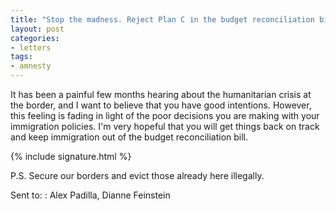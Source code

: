 ```yaml
---
title: "Stop the madness. Reject Plan C in the budget reconciliation bill"
layout: post
categories:
- letters
tags:
- amnesty
---
```


It has been a painful few months hearing about the humanitarian crisis at the border, and I want to believe that you have good intentions. However, this feeling is fading in light of the poor decisions you are making with your immigration policies. I'm very hopeful that you will get things back on track and keep immigration out of the budget reconciliation bill.

{% include signature.html %}

P.S. Secure our borders and evict those already here illegally.

Sent to:
: Alex Padilla, Dianne Feinstein
